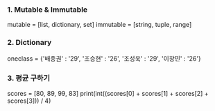 ### 1. Mutable & Immutable
mutable = [list, dictionary, set]
immutable = [string, tuple, range]

### 2. Dictionary
oneclass = {'배종권' : '29', '조승현' : '26', '조성욱' : '29', '이창민' : '26'}

### 3. 평균 구하기
scores = [80, 89, 99, 83]
print(int((scores[0] + scores[1] + scores[2] + scores[3])) / 4)